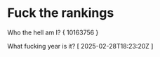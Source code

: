 # Fuck the rankings

Who the hell am I?
{ 10163756 }

What fucking year is it?
[ 2025-02-28T18:23:20Z ]

